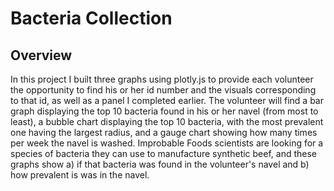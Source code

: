 # Bacteria Collection

## Overview
In this project I built three graphs using plotly.js to provide each volunteer the opportunity to find his or her id number and the visuals corresponding to that id, as well as a panel I completed earlier.  The volunteer will find a bar graph displaying the top 10 bacteria found in his or her navel (from most to least), a bubble chart displaying the top 10 bacteria, with the most prevalent one having the largest radius, and a gauge chart showing how many times per week the navel is washed.  Improbable Foods scientists are looking for a species of bacteria they can use to manufacture synthetic beef, and these graphs show a) if that bacteria was found in the volunteer's navel and b) how prevalent is was in the navel.
